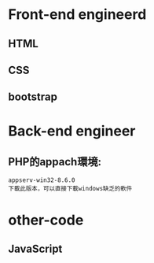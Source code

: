 # Front-end engineerd
## HTML
## CSS
## bootstrap 
# Back-end engineer
## PHP的appach環境:
~~~
appserv-win32-8.6.0
下載此版本，可以直接下載windows缺乏的軟件
~~~
# other-code
## JavaScript